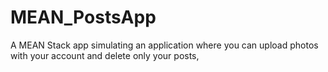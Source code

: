 # MEAN_PostsApp
A MEAN Stack app simulating an application where you can upload photos with your account and delete only your posts, 
